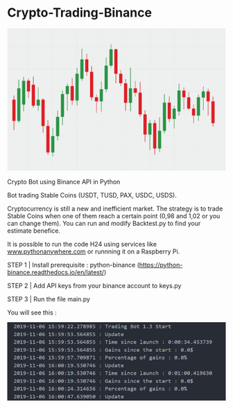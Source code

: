 # Crypto-Trading-Binance

![alt text](https://github.com/MathieuCesbron/Crypto-Trading-Binance/blob/master/images/chart.jpg)

Crypto Bot using Binance API in Python

Bot trading Stable Coins (USDT, TUSD, PAX, USDC, USDS).

Cryptocurrency is still a new and inefficient market. The strategy is to trade Stable Coins when one of them reach a certain point (0,98 and 1,02 or you can change them).
You can run and modify Backtest.py to find your estimate benefice.

It is possible to run the code H24 using services like www.pythonanywhere.com or runnning it on a Raspberry Pi.

STEP 1 | Install prerequisite : python-binance (https://python-binance.readthedocs.io/en/latest/)

STEP 2 | Add API keys from your binance account to keys.py

STEP 3 | Run the file main.py

You will see this :

![alt text](https://github.com/MathieuCesbron/Crypto-Trading-Binance/blob/master/images/terminal.PNG)

